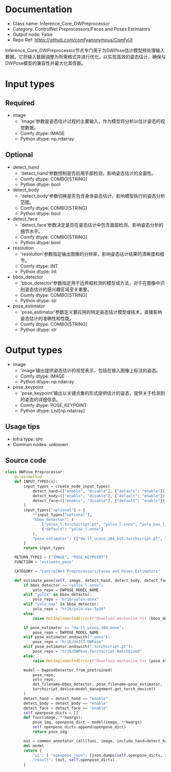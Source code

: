 
# Documentation
- Class name: Inference_Core_DWPreprocessor
- Category: ControlNet Preprocessors/Faces and Poses Estimators
- Output node: False
- Repo Ref: https://github.com/comfyanonymous/ComfyUI

Inference_Core_DWPreprocessor节点专门用于为DWPose估计模型预处理输入数据。它将输入数据调整为所需格式并进行优化，以实现高效的姿态估计，确保与DWPose模型的兼容性并最大化其性能。

# Input types
## Required
- image
    - 'image'参数是姿态估计过程的主要输入，作为模型将分析以估计姿态的视觉数据。
    - Comfy dtype: IMAGE
    - Python dtype: np.ndarray

## Optional
- detect_hand
    - 'detect_hand'参数控制是否启用手部检测，影响姿态估计的全面性。
    - Comfy dtype: COMBO[STRING]
    - Python dtype: bool
- detect_body
    - 'detect_body'参数切换是否包含身体姿态估计，影响模型执行的姿态分析范围。
    - Comfy dtype: COMBO[STRING]
    - Python dtype: bool
- detect_face
    - 'detect_face'参数决定是否在姿态估计中包含面部检测，影响姿态分析的细节水平。
    - Comfy dtype: COMBO[STRING]
    - Python dtype: bool
- resolution
    - 'resolution'参数指定输出图像的分辨率，影响姿态估计结果的清晰度和细节。
    - Comfy dtype: INT
    - Python dtype: int
- bbox_detector
    - 'bbox_detector'参数指定用于边界框检测的模型或方法，对于在图像中识别姿态估计的感兴趣区域至关重要。
    - Comfy dtype: COMBO[STRING]
    - Python dtype: str
- pose_estimator
    - 'pose_estimator'参数定义要应用的特定姿态估计模型或技术，直接影响姿态估计的准确性和性能。
    - Comfy dtype: COMBO[STRING]
    - Python dtype: str

# Output types
- image
    - 'image'输出提供姿态估计的视觉表示，包括在输入图像上标注的姿态。
    - Comfy dtype: IMAGE
    - Python dtype: np.ndarray
- pose_keypoint
    - 'pose_keypoint'输出以关键点集的形式提供估计的姿态，提供关于检测到的姿态的详细信息。
    - Comfy dtype: POSE_KEYPOINT
    - Python dtype: List[np.ndarray]


## Usage tips
- Infra type: `GPU`
- Common nodes: unknown


## Source code
```python
class DWPose_Preprocessor:
    @classmethod
    def INPUT_TYPES(s):
        input_types = create_node_input_types(
            detect_hand=(["enable", "disable"], {"default": "enable"}),
            detect_body=(["enable", "disable"], {"default": "enable"}),
            detect_face=(["enable", "disable"], {"default": "enable"})
        )
        input_types["optional"] = {
            **input_types["optional"],
            "bbox_detector": (
                ["yolox_l.torchscript.pt", "yolox_l.onnx", "yolo_nas_l_fp16.onnx", "yolo_nas_m_fp16.onnx", "yolo_nas_s_fp16.onnx"],
                {"default": "yolox_l.onnx"}
            ),
            "pose_estimator": (["dw-ll_ucoco_384_bs5.torchscript.pt", "dw-ll_ucoco_384.onnx", "dw-ll_ucoco.onnx"], {"default": "dw-ll_ucoco_384_bs5.torchscript.pt"})
        }
        return input_types

    RETURN_TYPES = ("IMAGE", "POSE_KEYPOINT")
    FUNCTION = "estimate_pose"

    CATEGORY = "ControlNet Preprocessors/Faces and Poses Estimators"

    def estimate_pose(self, image, detect_hand, detect_body, detect_face, resolution=512, bbox_detector="yolox_l.onnx", pose_estimator="dw-ll_ucoco_384.onnx", **kwargs):
        if bbox_detector == "yolox_l.onnx":
            yolo_repo = DWPOSE_MODEL_NAME
        elif "yolox" in bbox_detector:
            yolo_repo = "hr16/yolox-onnx"
        elif "yolo_nas" in bbox_detector:
            yolo_repo = "hr16/yolo-nas-fp16"
        else:
            raise NotImplementedError(f"Download mechanism for {bbox_detector}")

        if pose_estimator == "dw-ll_ucoco_384.onnx":
            pose_repo = DWPOSE_MODEL_NAME
        elif pose_estimator.endswith(".onnx"):
            pose_repo = "hr16/UnJIT-DWPose"
        elif pose_estimator.endswith(".torchscript.pt"):
            pose_repo = "hr16/DWPose-TorchScript-BatchSize5"
        else:
            raise NotImplementedError(f"Download mechanism for {pose_estimator}")

        model = DwposeDetector.from_pretrained(
            pose_repo,
            yolo_repo,
            det_filename=bbox_detector, pose_filename=pose_estimator,
            torchscript_device=model_management.get_torch_device()
        )
        detect_hand = detect_hand == "enable"
        detect_body = detect_body == "enable"
        detect_face = detect_face == "enable"
        self.openpose_dicts = []
        def func(image, **kwargs):
            pose_img, openpose_dict = model(image, **kwargs)
            self.openpose_dicts.append(openpose_dict)
            return pose_img

        out = common_annotator_call(func, image, include_hand=detect_hand, include_face=detect_face, include_body=detect_body, image_and_json=True, resolution=resolution)
        del model
        return {
            'ui': { "openpose_json": [json.dumps(self.openpose_dicts, indent=4)] },
            "result": (out, self.openpose_dicts)
        }

```

